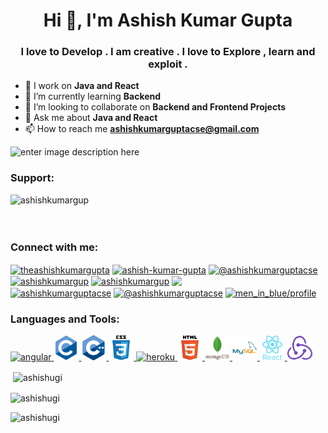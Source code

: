 <h1 align="center">Hi 👋, I'm Ashish Kumar Gupta</h1>
<h3 align="center">I love to Develop . I am creative . I love to Explore , learn and exploit .</h3>

- 🔭 I work on **Java and React**
- 🌱 I’m currently learning **Backend**
- 👯 I’m looking to collaborate on **Backend and Frontend Projects**
- 💬 Ask me about **Java and React**
- 📫 How to reach me **ashishkumarguptacse@gmail.com**


![enter image description here](https://komarev.com/ghpvc/?username=ashishugi&color=green)

<h3 >Support:</h3>
<p ><a href="https://www.buymeacoffee.com/ashishkumargup"> <img align="left" src="https://cdn.buymeacoffee.com/buttons/v2/default-yellow.png" height="50" width="210" alt="ashishkumargup" /></a></p><br><br>
<br>

<h3 align="left">Connect with me:</h3>
<p align="left">
<div >
    <a href="https://linkedin.com/in/theashishkumargupta" target="blank"><img align="center" src="https://raw.githubusercontent.com/rahuldkjain/github-profile-readme-generator/master/src/images/icons/Social/linked-in-alt.svg" alt="theashishkumargupta" height="30" width="40" /></a>
  <a href="https://stackoverflow.com/users/ashish-kumar-gupta" target="blank"><img align="center" src="https://raw.githubusercontent.com/rahuldkjain/github-profile-readme-generator/master/src/images/icons/Social/stack-overflow.svg" alt="ashish-kumar-gupta" height="30" width="40" /></a>
  <a href="https://medium.com/@ashishkumarguptacse" target="blank"><img align="center" src="https://raw.githubusercontent.com/rahuldkjain/github-profile-readme-generator/master/src/images/icons/Social/medium.svg" alt="@ashishkumarguptacse" height="30" width="40" /></a>
  <a href="https://www.codechef.com/" target="blank"><img align="center" src="https://cdn.codechef.com/sites/all/themes/abessive/cc-logo.svg" alt="ashishkumargup" height="30" width="80" /></a>
  <a href="https://www.hackerrank.com/ashishkumargup" target="blank"><img align="center" src="https://raw.githubusercontent.com/rahuldkjain/github-profile-readme-generator/master/src/images/icons/Social/hackerrank.svg" alt="ashishkumargup" height="30" width="40" /></a>
  <a href="https://codeforces.com" style="color:white" target="blank"><img align="center" src="https://art.npanuhin.me/SVG/Codeforces/Codeforces.colored.svg" alt="ashishkumargupta" height="30" width="40" /></a>
  <a href="https://www.leetcode.com/" target="blank"><img align="center" src="https://raw.githubusercontent.com/rahuldkjain/github-profile-readme-generator/master/src/images/icons/Social/leet-code.svg" alt="ashishkumarguptacse" height="30" width="40" /></a>
  <a href="https://www.hackerearth.com" target="blank"><img align="center" src="https://raw.githubusercontent.com/rahuldkjain/github-profile-readme-generator/master/src/images/icons/Social/hackerearth.svg" alt="@ashishkumarguptacse" height="30" width="40" /></a>
  <a href="https://auth.geeksforgeeks.org/" target="blank"><img align="center" src="https://raw.githubusercontent.com/rahuldkjain/github-profile-readme-generator/master/src/images/icons/Social/geeks-for-geeks.svg" alt="men_in_blue/profile" height="30" width="40" /></a>
</div>

</p>

<h3 align="left">Languages and Tools:</h3>
<p align="left"> 
<a href="https://angular.io" target="_blank"> <img src="https://angular.io/assets/images/logos/angular/angular.svg" alt="angular" width="40" height="40"/> </a> <a href="https://www.cprogramming.com/" target="_blank"> <img src="https://raw.githubusercontent.com/devicons/devicon/master/icons/c/c-original.svg" alt="c" width="40" height="40"/> </a> 
<a href="https://www.w3schools.com/cpp/" target="_blank"> <img src="https://raw.githubusercontent.com/devicons/devicon/master/icons/cplusplus/cplusplus-original.svg" alt="cplusplus" width="40" height="40"/> </a> 
<a href="https://www.w3schools.com/css/" target="_blank"> <img src="https://raw.githubusercontent.com/devicons/devicon/master/icons/css3/css3-original-wordmark.svg" alt="css3" width="40" height="40"/> </a> <a href="https://heroku.com" target="_blank"> <img src="https://www.vectorlogo.zone/logos/heroku/heroku-icon.svg" alt="heroku" width="40" height="40"/> </a> 
<a href="https://www.w3.org/html/" target="_blank"> <img src="https://raw.githubusercontent.com/devicons/devicon/master/icons/html5/html5-original-wordmark.svg" alt="html5" width="40" height="40"/> </a>
<a href="https://www.mongodb.com/" target="_blank"> <img src="https://raw.githubusercontent.com/devicons/devicon/master/icons/mongodb/mongodb-original-wordmark.svg" alt="mongodb" width="40" height="40"/> </a> 
<a href="https://www.mysql.com/" target="_blank"> <img src="https://raw.githubusercontent.com/devicons/devicon/master/icons/mysql/mysql-original-wordmark.svg" alt="mysql" width="40" height="40"/> </a> <a href="https://reactjs.org/" target="_blank"> <img src="https://raw.githubusercontent.com/devicons/devicon/master/icons/react/react-original-wordmark.svg" alt="react" width="40" height="40"/> </a>
<a href="https://redux.js.org" target="_blank"> <img src="https://raw.githubusercontent.com/devicons/devicon/master/icons/redux/redux-original.svg" alt="redux" width="40" height="40"/> </a> </p>



<p>&nbsp;<img align="center" src="https://github-readme-stats.vercel.app/api?username=ashishugi&show_icons=true&theme=tokyonight" alt="ashishugi" /></p>

<p><img align="center" src="https://github-readme-streak-stats.herokuapp.com/?user=ashishugi&theme=tokyonight" alt="ashishugi" /></p>

<p><img align="left" src="https://github-readme-stats.vercel.app/api/top-langs?username=ashishugi&show_icons=true&locale=en&layout=compact" alt="ashishugi" /></p>
